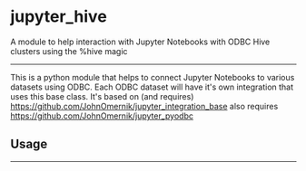# jupyter_hive
A module to help interaction with Jupyter Notebooks with ODBC Hive clusters using the %hive magic

------
This is a python module that helps to connect Jupyter Notebooks to various datasets using ODBC. Each ODBC dataset will have it's own integration that uses this base class. 
It's based on (and requires) https://github.com/JohnOmernik/jupyter_integration_base  also requires https://github.com/JohnOmernik/jupyter_pyodbc

## Usage
--------
